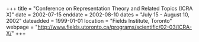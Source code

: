 +++
title = "Conference on Representation Theory and Related Topics (ICRA X)"
date = 2002-07-15
enddate = 2002-08-10
dates = "July 15 - August 10, 2002"
dateadded = 1999-01-01
location = "Fields Institute, Toronto"
webpage = "http://www.fields.utoronto.ca/programs/scientific/02-03/ICRA-X/"
+++
